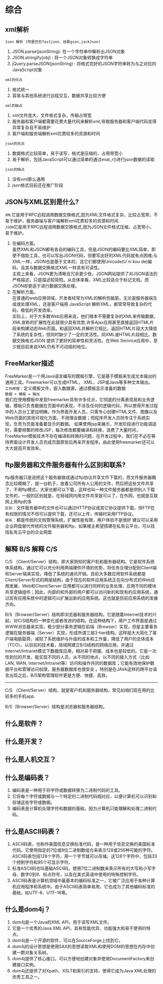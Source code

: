 # 综合

##  xml解析
``Json 解析 (阿里巴巴fastjson、谷歌gson,jackJson)``
1. JSON.parse(jsonString): 在一个字符串中解析出JSON对象
2. JSON.stringify(obj) : 将一个JSON对象转换成字符串
3. jQuery.parseJSON(jsonString) : 将格式完好的JSON字符串转为与之对应的JavaScript对象

``xml的优点``  
1. 格式统一   
2. 容易与其他系统进行远程交互，数据共享比较方便

``xml的缺点``    
1. xml文件庞大，文件格式复杂，传输占带宽     
2. 服务器和客户端都需要花费大量代码来解析xml,导致服务器和客户端代码变得异常复杂且不易维护    
3. 客户端和服务端解析xml花费较多的资源和时间

``json的优点``  
1. 数据格式比较简单，易于读写，格式是压缩的，占用带宽小   
2. 易于解析，包括JavaScript可以通过简单的通过eval_r()进行json数据的读取

``json的缺点``   
1. 没有xml那么通用  
2. json格式目前还在推广阶段  

## JSON与XML区别是什么?
``XML``它是用于RPC远程调用数据交换格式,因为XML文件格式复杂，比较占宽带，不易于维护，服务器端与客户端解析xml花费较多的资源和时间.   
``JSON``它是用于RPC远程调用数据交换格式,因为JSON文件格式压缩，占宽带小，易于维护。
1. 在编码方面。  
    虽然XML和JSON都有各自的编码工具，但是JSON的编码要比XML简单，即使不借助工具，也可以写出JSON代码，但要写出好的XML代码就有点困难;与XML一样，JSON也是基于文本的，且它们都使用Unicode(U ni kou de)编码，且其与数据交换格式XML一样具有可读性。  
    主观上来看，JSON更为清晰且冗余更少些。JSON网站提供了对JSON语法的严格描述，只是描述较简短。从总体来看，XML比较适合于标记文档，而JSON却更适于进行数据交换处理。
2. 在解析方面。  
    在普通的web应用领域，开发者经常为XML的解析伤脑筋，无论是服务器端生成或处理XML，还是客户端用 JavaScript 解析XML，都常常导致复杂的代码，极低的开发效率。  
    实际上，对于大多数Web应用来说，他们根本不需要复杂的XML来传输数据，XML宣称的扩展性在此就很少具有优势,许多Ajax应用甚至直接返回HTML片段来构建动态Web页面。和返回XML并解析它相比，返回HTML片段大大降低了系统的复杂性，但同时缺少了一定的灵活性。同XML或HTML片段相比，数据交换格式JSON 提供了更好的简单性和灵活性。在Web Serivice应用中，至少就目前来说XML仍有不可动摇的地位。 

##  FreeMarker描述
FreeMarker是一个用Java语言编写的模板引擎，它是基于模板来生成文本输出的通用工具。Freemarker可以生成HTML， XML，JSP或Java等多种文本输出。  
``工作原理``：定义模板文件，嵌入数据源，通过模板显示准备的数据   
``数据 + 模板 = 输出``   
我们在使用模板中发现freemarker具有许多优点，它彻底的分离表现层和业务逻辑，模板只负责数据在页面中的表现，不涉及任何的逻辑代码，所以使得开发过程中的人员分工更加明确，作为界面开发人员，只需专心创建HTML文件、图像以及Web页面的其他可视化方面，不用理会数据；而程序开发人员则专注于系统实现，负责为页面准备要显示的数据。
如果使用jsp来展示，开发阶段进行功能调适时，需要频繁的修改JSP，每次修改都要编译和转换，浪费了大量时间，FreeMarker模板技术不存在编译和转换的问题，在开发过程中，我们在不必在等待界面设计开发人员完成页面原型后再来开发程序。由此使用freemarker还可以大大提高开发效率。

## ftp服务器和文件服务器有什么区别和联系?
ftp服务器只是说把这个服务器做成通过ftp协议共享文件下载的，而文件服务器概念比较模糊了，就一台机子，放着公司所有人公用的文件，然后把这些文件共享了，不用ftp模式，大家也都可以下载，这样也叫一种文件服务器都是供别人下载文件的，一般的区别就是，在局域网内用文件共享就可以了，在外网，也就是互联网上用ftp的多  
``区别``：文件服务器中的文件也可以通过HTTP协议或其它协议提供下载，但FTP在有权限的情况不但可以提供下载，还可以上传，传输时采用FTP协议。  
``联系``：都是传统的文档管理系统，扩展性能有限，用户体验不是很好 建议可以采用企业网盘替代传统的文件服务器和ftp，如果楼主希望搭建在私有云平台，可以找找私有云平台的企业网盘

## 解释 B/S 解释 C/S
C/S （Client/Server）结构，即大家熟知的客户机和服务器结构。它是软件系统体系结构，通过它可以充分利用两端硬件环境的优势，将任务合理分配到Client端和Server端来实现，降低了系统的通讯开销。目前大多数应用软件系统都是Client/Server形式的两层结构，由于现在的软件应用系统正在向分布式的Web应用发展，Web和Client/Server 应用都可以进行同样的业务处理，应用不同的模块共享逻辑组件；因此，内部的和外部的用户都可以访问新的和现有的应用系统，通过现有应用系统中的逻辑可以扩展出新的应用系统。这也就是目前应用系统的发展方向。       

B/S（Browser/Server）结构即浏览器和服务器结构。它是随着Internet技术的兴起，对C/S结构的一种变化或者改进的结构。在这种结构下，用户工作界面是通过WWW浏览器来实现，极少部分事务逻辑在前端（Browser）实现，但是主要事务逻辑在服务器端（Server）实现，形成所谓三层3-tier结构。这样就大大简化了客户端电脑载荷，减轻了系统维护与升级的成本和工作量，降低了用户的总体成本（TCO）。以目前的技术看，局域网建立B/S结构的网络应用，并通过Internet/Intranet模式下数据库应用，相对易于把握、成本也是较低的。它是一次性到位的开发，能实现不同的人员，从不同的地点，以不同的接入方式（比如LAN, WAN, Internet/Intranet等）访问和操作共同的数据库；它能有效地保护数据平台和管理访问权限，服务器数据库也很安全 。特别是在JAVA这样的跨平台语言出现之后，B/S架构管理软件更是方便、快捷、高效。

---
C/S （Client/Server）结构，就是客户机和服务器结构，常见如咱们现在用的比较多的手机app.       

B/S（Browser/Server）结构是浏览器和服务器结构。

## 什么是软件？
## 什么是开发？
## 什么是人机交互？


[//]: # (todo)

## 什么是编码表？
1. 编码表是一种用于将字符或数据转换为二进制代码的工具。
2. 它将每个字符或数据与一个特定的二进制代码相对应，以便计算机可以识别和存储这些字符或数据。
3. 编码表是计算机处理字符和数据的基础，因为计算机只能理解和处理二进制代码。

## 什么是ASCII码表？
1. ASCII码表，也称作美国信息交换标准代码，是一种用于信息交换的美国标准代码。它使用指定的7位或8位二进制数组合来表示128或256种可能的字符。ASCII码表包括128个字符，用一个字节就可以存储。这128个字符中，包括33个控制字符和95个可显示字符。
2. 标准ASCII码也叫基础ASCII码，使用7位二进制数来表示所有的大写和小写字母，数字0到9、标点符号，以及在美式英语中使用的特殊控制字符。
3. ASCII码表是计算机领域中最基本的编码标准之一，它被广泛应用于各种计算机应用程序和系统中。由于ASCII码表简单易用，它也成为了其他编码标准的基础，如UTF-8、UTF-16等。

## 什么是dom4j？
1. dom4j是一个Java的XML API，用于读写XML文件。
2. 它是一个优秀的Java XML API，具有性能优异、功能强大和易于使用的特点。
3. dom4j是一个开源的软件，可以在SourceForge上找到它。
4. dom4j的设计思想是使用SAX的思想读取XML和使用DOM的思想在内存中创建一颗对象关系树。
5. dom4j提供了核心接口，可以方便地创建对象并使用DocumentFactory来创建接口实例。
6. dom4j还提供了对Xpath、XSLT和索引的支持，使得它成为Java XML处理的优秀工具之一。